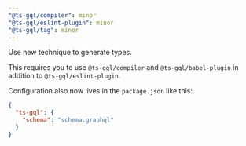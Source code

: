 ```yaml
---
"@ts-gql/compiler": minor
"@ts-gql/eslint-plugin": minor
"@ts-gql/tag": minor
---
```


Use new technique to generate types.

This requires you to use `@ts-gql/compiler` and `@ts-gql/babel-plugin` in addition to `@ts-gql/eslint-plugin`.

Configuration also now lives in the `package.json` like this:

```json
{
  "ts-gql": {
    "schema": "schema.graphql"
  }
}
```
